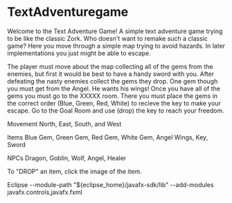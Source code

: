 # TextAdventuregame

Welcome to the Text Adventure Game!
A simple text adventure game trying to be like the classic Zork. Who doesn't want to remake such a classic game? Here you move through a simple map trying to avoid hazards. In later implementations you just might be able to escape.

The player must move about the map collecting all of the gems from the enemies, but first it would be best to have a handy sword with you. After defeating the nasty enemies collect the gems they drop. One gem though you must get from the Angel. He wants his wings!
Once you have all of the gems you must go to the XXXXX room. There you must place the gems in the correct order (Blue, Green, Red, White) to recieve the key to make your escape. Go to the Goal Room and use (drop) the key to reach your freedom.

Movement
North, East, South, and West

Items
Blue Gem, Green Gem, Red Gem, White Gem, Angel Wings, Key, Sword

NPCs
Dragon, Goblin, Wolf, Angel, Healer

To "DROP" an item, click the image of the item.

Eclipse
--module-path "${eclipse_home}/javafx-sdk/lib"
--add-modules javafx.controls,javafx.fxml
